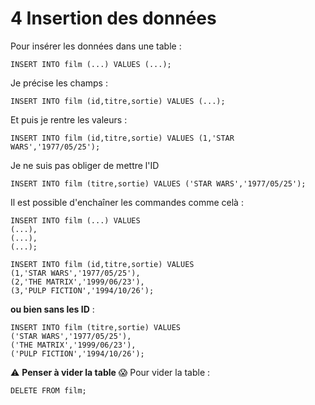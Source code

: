 # 4 Insertion des données

Pour insérer les données dans une table :
```mysql
INSERT INTO film (...) VALUES (...);
```

Je précise les champs :
```mysql
INSERT INTO film (id,titre,sortie) VALUES (...);
```
Et puis je rentre les valeurs :
```mysql
INSERT INTO film (id,titre,sortie) VALUES (1,'STAR WARS','1977/05/25');
```

Je ne suis pas obliger de mettre l'ID
```mysql
INSERT INTO film (titre,sortie) VALUES ('STAR WARS','1977/05/25');
```

Il est possible d'enchaîner les commandes comme celà :

```mysql
INSERT INTO film (...) VALUES
(...),
(...),
(...);
```

```mysql
INSERT INTO film (id,titre,sortie) VALUES
(1,'STAR WARS','1977/05/25'),
(2,'THE MATRIX','1999/06/23'),
(3,'PULP FICTION','1994/10/26');
```
**ou bien sans les ID** :
```mysql
INSERT INTO film (titre,sortie) VALUES
('STAR WARS','1977/05/25'),
('THE MATRIX','1999/06/23'),
('PULP FICTION','1994/10/26');
```

:warning: **Penser à vider la table** :scream:
Pour vider la table :
```mysql
DELETE FROM film;
```
